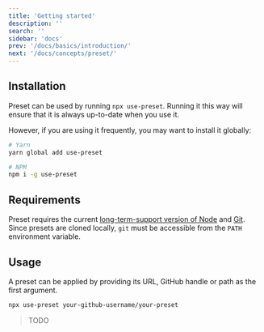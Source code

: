 ```yaml
---
title: 'Getting started'
description: ''
search: ''
sidebar: 'docs'
prev: '/docs/basics/introduction/'
next: '/docs/concepts/preset/'
---
```


## Installation

Preset can be used by running `npx use-preset`. Running it this way will ensure that it is always up-to-date when you use it.

However, if you are using it frequently, you may want to install it globally:

```bash
# Yarn
yarn global add use-preset

# NPM
npm i -g use-preset
```

## Requirements

Preset requires the current [long-term-support version of Node](https://nodejs.org/en/download/) and [Git](https://git-scm.com/downloads). Since presets are cloned locally, `git` must be accessible from the `PATH` environment variable.

## Usage

A preset can be applied by providing its URL, GitHub handle or path as the first argument.

```bash
npx use-preset your-github-username/your-preset
```

> TODO
